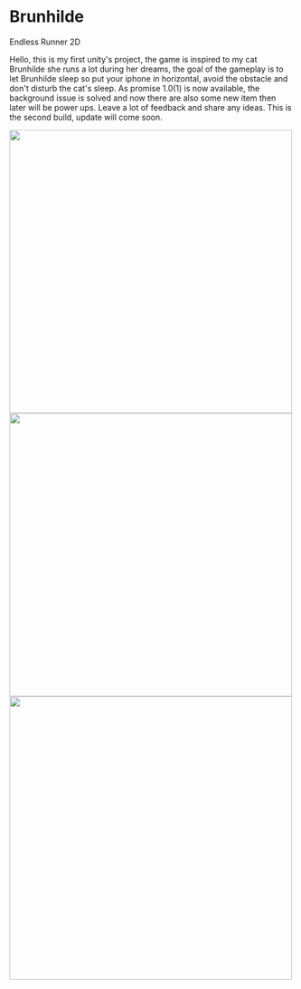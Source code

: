 # Brunhilde

Endless Runner 2D

Hello, this is my first unity's project, the game is inspired to my cat Brunhilde she runs a lot during her dreams, the goal of the gameplay is to let Brunhilde sleep so put your iphone in horizontal, avoid the obstacle and don't disturb the cat's sleep. As promise 1.0(1) is now available, the background issue is solved and now there are also some new item then later will be power ups. Leave a lot of feedback and share any ideas. This is the second build, update will come soon.


 <img src="https://github.com/IlSense98/Brunhilde/assets/148085463/3e89b88c-0ee2-4513-a5e2-70bf1796e5ed" width="500" />
</div>


 <img src="https://github.com/IlSense98/Brunhilde/assets/148085463/77d21637-1ef9-4577-935a-170ec5aa9c8a" width="500" />
</div>


 <img src="https://github.com/IlSense98/Brunhilde/assets/148085463/f329c420-6252-4d51-a213-e0cfc7f77395" width="500" />
</div>


